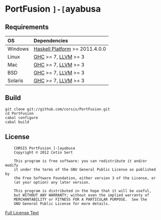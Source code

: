 # PortFusion `]-[`ayabusa

## Requirements

| OS           | Dependencies        |
|:-------------|:--------------------|
| Windows      | [Haskell Platform](http://hackage.haskell.org/platform/) >= 2011.4.0.0
| Linux        | [GHC](http://www.haskell.org/ghc/) >= 7, [LLVM](http://llvm.org/) >= 3
| Mac          | [GHC](http://www.haskell.org/ghc/) >= 7, [LLVM](http://llvm.org/) >= 3
| BSD          | [GHC](http://www.haskell.org/ghc/) >= 7, [LLVM](http://llvm.org/) >= 3
| Solaris      | [GHC](http://www.haskell.org/ghc/) >= 7, [LLVM](http://llvm.org/) >= 3

## Build

```
git clone git://github.com/corsis/PortFusion.git
cd PortFusion
cabal configure
cabal build
```

## License

```
    CORSIS PortFusion ]-[ayabusa
    Copyright © 2012 Cetin Sert

    This program is free software: you can redistribute it and/or modify
    it under the terms of the GNU General Public License as published by
    the Free Software Foundation, either version 3 of the License, or
    (at your option) any later version.

    This program is distributed in the hope that it will be useful,
    but WITHOUT ANY WARRANTY; without even the implied warranty of
    MERCHANTABILITY or FITNESS FOR A PARTICULAR PURPOSE.  See the
    GNU General Public License for more details.
```
[Full License Text](http://beta.corsis.eu/license/)
